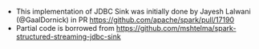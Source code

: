 - This implementation of JDBC Sink was initially done by Jayesh Lalwani (@GaalDornick) in PR https://github.com/apache/spark/pull/17190
- Partial code is borrowed from https://github.com/mshtelma/spark-structured-streaming-jdbc-sink